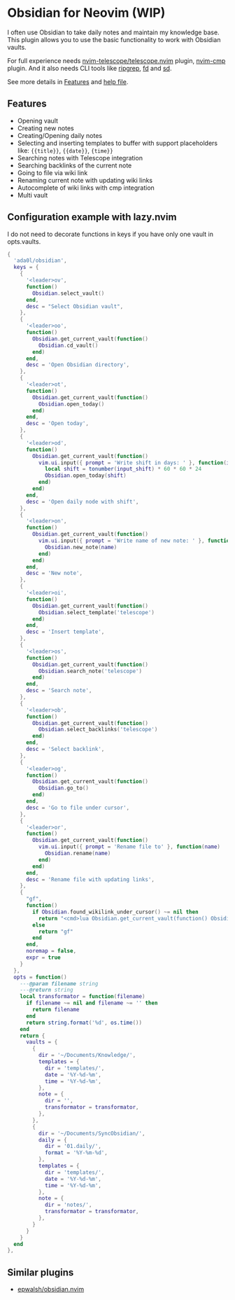 # Obsidian for Neovim (WIP)

I often use Obsidian to take daily notes and maintain my knowledge base. This plugin allows you to use the basic functionality to work with Obsidian vaults.

For full experience needs [nvim-telescope/telescope.nvim](https://github.com/nvim-telescope/telescope.nvim) plugin, [nvim-cmp](https://github.com/hrsh7th/nvim-cmp) plugin. And it also needs CLI tools like [ripgrep](https://github.com/BurntSushi/ripgrep), [fd](https://github.com/sharkdp/fd) and [sd](https://github.com/chmln/sd).

See more details in [Features](#features) and [help file](doc/obsidian.txt).

## Features

- Opening vault
- Creating new notes
- Creating/Opening daily notes
- Selecting and inserting templates to buffer with support placeholders like: `{{title}}`, `{{date}}`, `{time}}`
- Searching notes with Telescope integration
- Searching backlinks of the current note
- Going to file via wiki link
- Renaming current note with updating wiki links
- Autocomplete of wiki links with cmp integration
- Multi vault

## Configuration example with lazy.nvim

I do not need to decorate functions in keys if you have only one vault in opts.vaults.

```lua
{
  'ada0l/obsidian',
  keys = {
    {
      '<leader>ov',
      function()
        Obsidian.select_vault()
      end,
      desc = "Select Obsidian vault",
    },
    {
      '<leader>oo',
      function()
        Obsidian.get_current_vault(function()
          Obsidian.cd_vault()
        end)
      end,
      desc = 'Open Obsidian directory',
    },
    {
      '<leader>ot',
      function()
        Obsidian.get_current_vault(function()
          Obsidian.open_today()
        end)
      end,
      desc = 'Open today',
    },
    {
      '<leader>od',
      function()
        Obsidian.get_current_vault(function()
          vim.ui.input({ prompt = 'Write shift in days: ' }, function(input_shift)
            local shift = tonumber(input_shift) * 60 * 60 * 24
            Obsidian.open_today(shift)
          end)
        end)
      end,
      desc = 'Open daily node with shift',
    },
    {
      '<leader>on',
      function()
        Obsidian.get_current_vault(function()
          vim.ui.input({ prompt = 'Write name of new note: ' }, function(name)
            Obsidian.new_note(name)
          end)
        end)
      end,
      desc = 'New note',
    },
    {
      '<leader>oi',
      function()
        Obsidian.get_current_vault(function()
          Obsidian.select_template('telescope')
        end)
      end,
      desc = 'Insert template',
    },
    {
      '<leader>os',
      function()
        Obsidian.get_current_vault(function()
          Obsidian.search_note('telescope')
        end)
      end,
      desc = 'Search note',
    },
    {
      '<leader>ob',
      function()
        Obsidian.get_current_vault(function()
          Obsidian.select_backlinks('telescope')
        end)
      end,
      desc = 'Select backlink',
    },
    {
      '<leader>og',
      function()
        Obsidian.get_current_vault(function()
          Obsidian.go_to()
        end)
      end,
      desc = 'Go to file under cursor',
    },
    {
      '<leader>or',
      function()
        Obsidian.get_current_vault(function()
          vim.ui.input({ prompt = 'Rename file to' }, function(name)
            Obsidian.rename(name)
          end)
        end)
      end,
      desc = 'Rename file with updating links',
    },
    {
      "gf",
      function()
        if Obsidian.found_wikilink_under_cursor() ~= nil then
          return "<cmd>lua Obsidian.get_current_vault(function() Obsidian.go_to() end)<CR>"
        else
          return "gf"
        end
      end,
      noremap = false,
      expr = true
    }
  },
  opts = function()
    ---@param filename string
    ---@return string
    local transformator = function(filename)
      if filename ~= nil and filename ~= '' then
        return filename
      end
      return string.format('%d', os.time())
    end
    return {
      vaults = {
        {
          dir = '~/Documents/Knowledge/',
          templates = {
            dir = 'templates/',
            date = '%Y-%d-%m',
            time = '%Y-%d-%m',
          },
          note = {
            dir = '',
            transformator = transformator,
          },
        },
        {
          dir = '~/Documents/SyncObsidian/',
          daily = {
            dir = '01.daily/',
            format = '%Y-%m-%d',
          },
          templates = {
            dir = 'templates/',
            date = '%Y-%d-%m',
            time = '%Y-%d-%m',
          },
          note = {
            dir = 'notes/',
            transformator = transformator,
          },
        }
      }
    }
  end
},
```

## Similar plugins

- [epwalsh/obsidian.nvim](https://github.com/epwalsh/obsidian.nvim)
